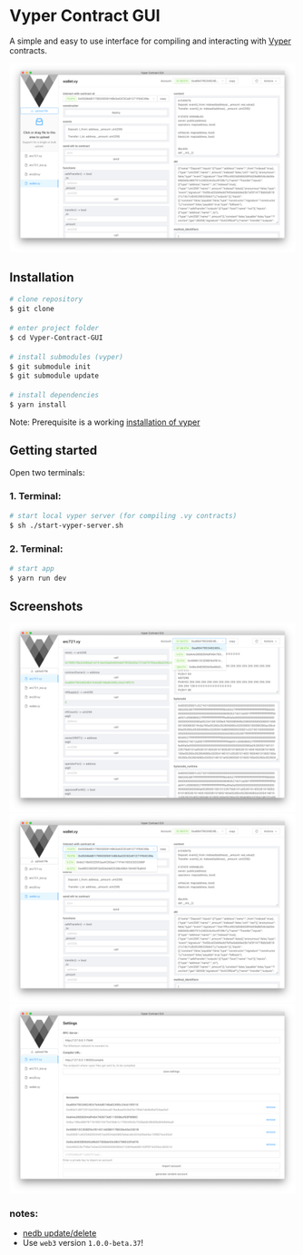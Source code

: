 # Vyper Contract GUI
A simple and easy to use interface for compiling and interacting with [Vyper](https://github.com/ethereum/vyper) contracts.

![Screenshot01](./app/static/screenshots/01.png?raw=true "Screenshot01")

## Installation
```bash
# clone repository
$ git clone

# enter project folder
$ cd Vyper-Contract-GUI

# install submodules (vyper)
$ git submodule init
$ git submodule update

# install dependencies
$ yarn install
```
Note: Prerequisite is a working [installation of vyper](https://vyper.readthedocs.io/en/latest/installing-vyper.html)

## Getting started
Open two terminals:

### 1. Terminal:
```bash
# start local vyper server (for compiling .vy contracts)
$ sh ./start-vyper-server.sh
```

### 2. Terminal:
```bash
# start app
$ yarn run dev
```

## Screenshots
![Screenshot02](./app/static/screenshots/02.png?raw=true "Screenshot02")
![Screenshot03](./app/static/screenshots/03.png?raw=true "Screenshot03")
![Screenshot04](./app/static/screenshots/04.png?raw=true "Screenshot04")

### notes:
* [nedb update/delete](https://stackoverflow.com/questions/32038709/nedb-method-update-and-delete-creates-a-new-entry-instead-updating-existing-one)
* Use `web3` version `1.0.0-beta.37`!
